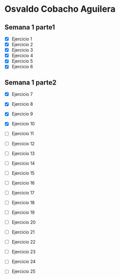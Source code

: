 # Osvaldo Cobacho Aguilera

## Semana 1 parte1

- [x] Ejercicio 1  
- [x] Ejercicio 2
- [x] Ejercicio 3
- [x] Ejercicio 4
- [x] Ejercicio 5
- [x] Ejercicio 6

## Semana 1 parte2

- [x] Ejercicio 7
- [x] Ejercicio 8
- [x] Ejercicio 9
- [x] Ejercicio 10
- [ ] Ejercicio 11
- [ ] Ejercicio 12
- [ ] Ejercicio 13
- [ ] Ejercicio 14
- [ ] Ejercicio 15
- [ ] Ejercicio 16
- [ ] Ejercicio 17
- [ ] Ejercicio 18
- [ ] Ejercicio 19
- [ ] Ejercicio 20
- [ ] Ejercicio 21
- [ ] Ejercicio 22
- [ ] Ejercicio 23
- [ ] Ejercicio 24
- [ ] Ejercicio 25









